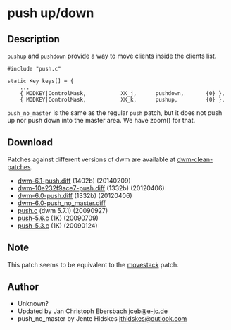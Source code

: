 # push up/down

## Description

`pushup` and `pushdown` provide a way to move clients inside the clients list.

	#include "push.c"
	
	static Key keys[] = {
		...
		{ MODKEY|ControlMask,           XK_j,      pushdown,       {0} },
		{ MODKEY|ControlMask,           XK_k,      pushup,         {0} },

`push_no_master` is the same as the regular `push` patch, but it does not push up nor push down into the master area. We have zoom() for that.

## Download
Patches against different versions of dwm are available at
[dwm-clean-patches](https://github.com/jceb/dwm-clean-patches).

 * [dwm-6.1-push.diff](dwm-6.1-push.diff) (1402b) (20140209)
 * [dwm-10e232f9ace7-push.diff](dwm-10e232f9ace7-push.diff) (1332b) (20120406)
 * [dwm-6.0-push.diff](dwm-6.0-push.diff) (1332b) (20120406)
 * [dwm-6.0-push_no_master.diff](dwm-6.0-push_no_master.diff)
 * [push.c](push.c) (dwm 5.7.1) (20090927)
 * [push-5.6.c](historical/push-5.6.c) (1K) (20090709)
 * [push-5.3.c](historical/push-5.3.c) (1K) (20090124)

## Note
This patch seems to be equivalent to the [movestack](movestack) patch.

## Author
 * Unknown?
 * Updated by Jan Christoph Ebersbach <jceb@e-jc.de>
 * push_no_master by Jente Hidskes <jthidskes@outlook.com>
